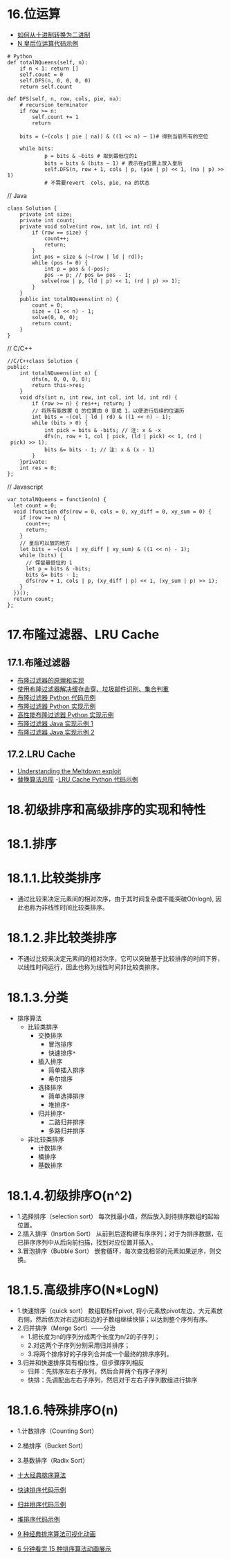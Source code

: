 # 16.位运算

- [如何从十进制转换为二进制](https://zh.wikihow.com/%E4%BB%8E%E5%8D%81%E8%BF%9B%E5%88%B6%E8%BD%AC%E6%8D%A2%E4%B8%BA%E4%BA%8C%E8%BF%9B%E5%88%B6)
- [N 皇后位运算代码示例](https://shimo.im/docs/YzWa5ZZrZPYWahK2/read)

``` 
# Python
def totalNQueens(self, n):
 	if n < 1: return []
 	self.count = 0
 	self.DFS(n, 0, 0, 0, 0)
 	return self.count

def DFS(self, n, row, cols, pie, na):
 	# recursion terminator
 	if row >= n:
 		self.count += 1
 		return

	bits = (~(cols | pie | na)) & ((1 << n) — 1)# 得到当前所有的空位
	
	while bits:
	 		p = bits & —bits # 取到最低位的1
			bits = bits & (bits — 1) # 表示在p位置上放入皇后
			self.DFS(n, row + 1, cols | p, (pie | p) << 1, (na | p) >> 1)
		    # 不需要revert  cols, pie, na 的状态
```

// Java
```
class Solution {
	private int size;
	private int count;
	private void solve(int row, int ld, int rd) {
 		if (row == size) {
 			count++;
 			return;
 		}
        int pos = size & (~(row | ld | rd));
        while (pos != 0) {
         	int p = pos & (-pos);
         	pos -= p; // pos &= pos - 1;
           solve(row | p, (ld | p) << 1, (rd | p) >> 1);
        } 	
	} 
	public int totalNQueens(int n) {
	 	count = 0;
	 	size = (1 << n) - 1;
	 	solve(0, 0, 0);
	 	return count;
	}
}
```

// C/C++
``` 
//C/C++class Solution {
public:
    int totalNQueens(int n) {
        dfs(n, 0, 0, 0, 0);
        return this->res;
    }
    void dfs(int n, int row, int col, int ld, int rd) {
        if (row >= n) { res++; return; }
        // 将所有能放置 Q 的位置由 0 变成 1，以便进行后续的位遍历
        int bits = ~(col | ld | rd) & ((1 << n) - 1);
        while (bits > 0) {
            int pick = bits & -bits; // 注: x & -x
            dfs(n, row + 1, col | pick, (ld | pick) << 1, (rd | pick) >> 1);
            bits &= bits - 1; // 注: x & (x - 1)
        }
    }private:
    int res = 0;
};
```

// Javascript
```
var totalNQueens = function(n) {
  let count = 0;
  void (function dfs(row = 0, cols = 0, xy_diff = 0, xy_sum = 0) {
    if (row >= n) {
      count++;
      return;
    }
    // 皇后可以放的地方
    let bits = ~(cols | xy_diff | xy_sum) & ((1 << n) - 1);
    while (bits) {
      // 保留最低位的 1
      let p = bits & -bits;
      bits &= bits - 1;
      dfs(row + 1, cols | p, (xy_diff | p) << 1, (xy_sum | p) >> 1);
    }
  })();
  return count;
};
```
# 17.布隆过滤器、LRU Cache
## 17.1.布隆过滤器
- [布隆过滤器的原理和实现](https://www.cnblogs.com/cpselvis/p/6265825.html)
- [使用布隆过滤器解决缓存击穿、垃圾邮件识别、集合判重](https://blog.csdn.net/tianyaleixiaowu/article/details/74721877)
- [布隆过滤器 Python 代码示例](https://shimo.im/docs/UITYMj1eK88JCJTH/read)
- [布隆过滤器 Python 实现示例](https://www.geeksforgeeks.org/bloom-filters-introduction-and-python-implementation/)
- [高性能布隆过滤器 Python 实现示例](https://github.com/jhgg/pybloof)
- [布隆过滤器 Java 实现示例 1](https://github.com/lovasoa/bloomfilter/blob/master/src/main/java/BloomFilter.java)
- [布隆过滤器 Java 实现示例 2](https://github.com/Baqend/Orestes-Bloomfilter)

## 17.2.LRU Cache
- [Understanding the Meltdown exploit](https://www.sqlpassion.at/archive/2018/01/06/understanding-the-meltdown-exploit-in-my-own-simple-words/)
- [替换算法总揽](https://en.wikipedia.org/wiki/Cache_replacement_policies)
-[LRU Cache Python 代码示例](https://shimo.im/docs/CoyPAyXooGcDuLQo/read)


# 18.初级排序和高级排序的实现和特性
# 18.1.排序
# 18.1.1.比较类排序
- 通过比较来决定元素间的相对次序，由于其时间复杂度不能突破O(nlogn), 因此也称为非线性时间比较类排序。
# 18.1.2.非比较类排序
- 不通过比较来决定元素间的相对次序，它可以突破基于比较排序的时间下界，以线性时间运行，因此也称为线性时间非比较类排序。
# 18.1.3.分类
- 排序算法
    - 比较类排序
        - 交换排序
            - 冒泡排序
            - 快速排序`*`
        - 插入排序
            - 简单插入排序
            - 希尔排序
        - 选择排序
            - 简单选择排序
            - 堆排序`*`
        - 归并排序`*`
            - 二路归并排序
            - 多路归并排序
    - 非比较类排序
        - 计数排序
        - 桶排序
        - 基数排序
# 18.1.4.初级排序O(n^2)
- 1.选择排序（selection sort）
    每次找最小值，然后放入到待排序数组的起始位置。
- 2.插入排序（Insrtion Sort）
    从前到后逐构建有序序列；对于为排序数据，在已排序序列中从后向前扫描，找到对应位置并插入。
- 3.冒泡排序（Bubble Sort）
    嵌套循环，每次查找相邻的元素如果逆序，则交换。
# 18.1.5.高级排序O(N*LogN)
- 1.快速排序（quick sort）
    数组取标杆pivot, 将小元素放pivot左边，大元素放右侧，然后依次对右边和右边的子数组继续快排；以达到整个序列有序。
- 2.归并排序（Merge Sort）——分治
    - 1.把长度为n的序列分成两个长度为n/2的子序列；
    - 2.对这两个子序列分别采用归并排序；
    - 3.将两个排序好的子序列合并成一个最终的排序序列。
- 3.归并和快速排序具有相似性，但步骤序列相反
    - 归并：先排序左右子序列，然后合并两个有序子序列
    - 快排：先调配出左右子序列，然后对于左右子序列数组进行排序
# 18.1.6.特殊排序O(n)
- 1.计数排序（Counting Sort）
- 2.桶排序（Bucket Sort）
- 3.基数排序（Radix Sort）

- [十大经典排序算法](https://www.cnblogs.com/onepixel/p/7674659.html)
- [快速排序代码示例](https://shimo.im/docs/TX9bDbSC7C0CR5XO/read)
- [归并排序代码示例](https://shimo.im/docs/sDXxjjiKf3gLVVAU/read)
- [堆排序代码示例](https://shimo.im/docs/M2xfacKvwzAykhz6/read)
- [9 种经典排序算法可视化动画](https://www.bilibili.com/video/av25136272)
- [6 分钟看完 15 种排序算法动画展示](https://www.bilibili.com/video/av63851336)